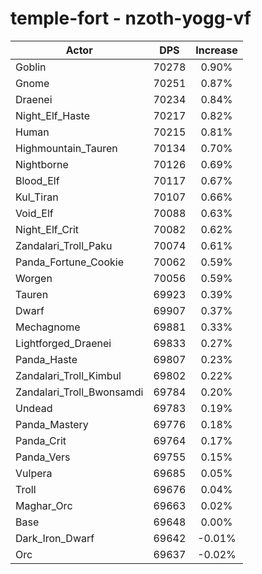 # temple-fort - nzoth-yogg-vf
| Actor | DPS | Increase |
|---|:---:|:---:|
|Goblin|70278|0.90%|
|Gnome|70251|0.87%|
|Draenei|70234|0.84%|
|Night_Elf_Haste|70217|0.82%|
|Human|70215|0.81%|
|Highmountain_Tauren|70134|0.70%|
|Nightborne|70126|0.69%|
|Blood_Elf|70117|0.67%|
|Kul_Tiran|70107|0.66%|
|Void_Elf|70088|0.63%|
|Night_Elf_Crit|70082|0.62%|
|Zandalari_Troll_Paku|70074|0.61%|
|Panda_Fortune_Cookie|70062|0.59%|
|Worgen|70056|0.59%|
|Tauren|69923|0.39%|
|Dwarf|69907|0.37%|
|Mechagnome|69881|0.33%|
|Lightforged_Draenei|69833|0.27%|
|Panda_Haste|69807|0.23%|
|Zandalari_Troll_Kimbul|69802|0.22%|
|Zandalari_Troll_Bwonsamdi|69784|0.20%|
|Undead|69783|0.19%|
|Panda_Mastery|69776|0.18%|
|Panda_Crit|69764|0.17%|
|Panda_Vers|69755|0.15%|
|Vulpera|69685|0.05%|
|Troll|69676|0.04%|
|Maghar_Orc|69663|0.02%|
|Base|69648|0.00%|
|Dark_Iron_Dwarf|69642|-0.01%|
|Orc|69637|-0.02%|
